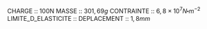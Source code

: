 CHARGE :: 100N
MASSE :: $301,69g$
CONTRAINTE :: $6,8\times 10^{7}N\centerdot m^{-2}$ 
LIMITE_D_ELASTICITE ::
DEPLACEMENT :: $1,8mm$ 